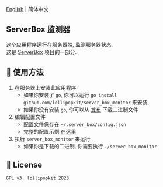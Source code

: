 [English](README.md) | 简体中文

## ServerBox 监测器
这个应用程序运行在服务器端, 监测服务器状态.  
这是 [ServerBox](https://github.com/lollipopkit/flutter_server_box) 项目的一部分.

## 📖 使用方法
1. 在服务器上安装此应用程序
    - 如果你安装了 `go`, 你可以运行 `go install github.com/lollipopkit/server_box_monitor` 来安装
    - 如果你没有安装 `go`, 你可以从 [发布](https://github.com/lollipopkit/server_box_monitor/releases) 下载二进制文件
2. 编辑配置文件
    - 配置文件保存在 `~/.server_box/config.json`
    - 完整的配置示例 [在这里](CONFIG_zh.jsonc)
3. 执行 `server_box_monitor` 来运行
    - 如果你是下载的二进制, 你需要执行 `./server_box_monitor`

## 🔖 License
`GPL v3. lollipopkit 2023`